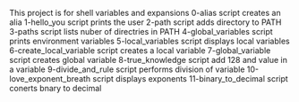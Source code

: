 This project is for shell variables and expansions
0-alias script creates an alia
1-hello_you script prints the user
2-path script adds directory to PATH
3-paths script lists nuber of directries in PATH
4-global_variables script prints environment variables
5-local_variables script displays local variables
6-create_local_variable script creates a local variable
7-global_variable script creates global variable
8-true_knowledge script add 128 and value in a variable
9-divide_and_rule script performs division of variable
10-love_exponent_breath script displays exponents
11-binary_to_decimal script conerts bnary to decimal
